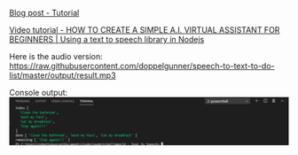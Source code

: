 [Blog post - Tutorial](https://noobieprogrammer.blogspot.com/2020/07/creating-simple-text-to-speech-program-nodejs-todo-list.html)

[Video tutorial - HOW TO CREATE A SIMPLE A.I. VIRTUAL ASSISTANT FOR BEGINNERS | Using a text to speech library in Nodejs](https://youtu.be/l6FPxMCvzoQ)

Here is the audio version: https://raw.githubusercontent.com/doppelgunner/speech-to-text-to-do-list/master/output/result.mp3

Console output: ![Console Output](https://raw.githubusercontent.com/doppelgunner/speech-to-text-to-do-list/master/output/console.png)
